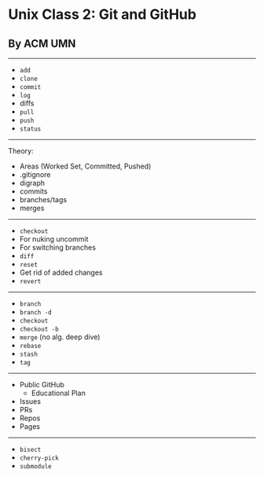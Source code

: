 # Unix Class 2: Git and GitHub
## By ACM UMN

---

 - `add`
 - `clone`
 - `commit`
 - `log`
  - diffs
 - `pull`
 - `push`
 - `status`

---

Theory:

 - Areas (Worked Set, Committed, Pushed)
 - .gitignore
 - digraph
 - commits
 - branches/tags
 - merges

---

 - `checkout`
  - For nuking uncommit
  - For switching branches
 - `diff`
 - `reset`
  - Get rid of added changes
 - `revert`

---

 - `branch`
 - `branch -d`
 - `checkout`
 - `checkout -b`
 - `merge` (no alg. deep dive)
 - `rebase`
 - `stash`
 - `tag`

---

 - Public GitHub
   - Educational Plan
 - Issues
 - PRs
 - Repos
 - Pages

---

 - `bisect`
 - `cherry-pick`
 - `submodule`
